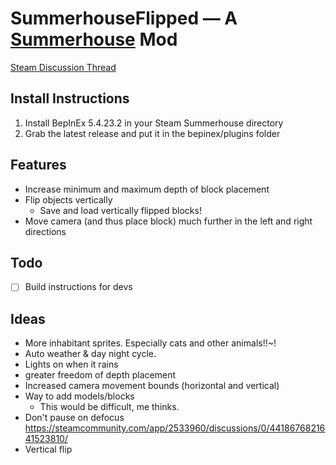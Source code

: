 # SummerhouseFlipped — A [Summerhouse](https://store.steampowered.com/app/2533960/SUMMERHOUSE/) Mod

[Steam Discussion Thread](https://steamcommunity.com/app/2533960/discussions/0/4520010433851923604/)


## Install Instructions
1. Install BepInEx 5.4.23.2 in your Steam Summerhouse directory
1. Grab the latest release and put it in the bepinex/plugins folder

## Features
- Increase minimum and maximum depth of block placement
- Flip objects vertically
   - Save and load vertically flipped blocks!
- Move camera (and thus place block) much further in the left and right directions



## Todo

- [ ] Build instructions for devs




## Ideas

- More inhabitant sprites. Especially cats and other animals!!~!
- Auto weather & day night cycle.
- Lights on when it rains
- greater freedom of depth placement
- Increased camera movement bounds (horizontal and vertical)
- Way to add models/blocks
    - This would be difficult, me thinks.
- Don't pause on defocus https://steamcommunity.com/app/2533960/discussions/0/4418676821641523810/
- Vertical flip 
